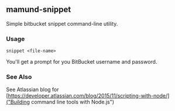 ## mamund-snippet

Simple bitbucket snippet command-line utility.

### Usage

```console
snippet <file-name>
```

You'll get a prompt for you BitBucket username and password.
  
### See Also

See Atlassian blog for [https://developer.atlassian.com/blog/2015/11/scripting-with-node/]("Building command line tools with Node.js")


